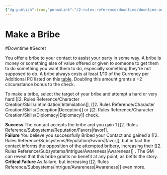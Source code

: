 ```yaml
---
{"dg-publish":true,"permalink":"/2-rules-reference/downtime/downtime-activities/crime/make-a-bribe/"}
---
```


# Make a Bribe
#Downtime #Secret 

You offer a bribe to your contact to assist your party in some way. A bribe is money or something else of value offered or given to someone to get them to do something you want them to do, especially something they're not supposed to do. A bribe always costs at least 1/10 of the Currency per Additional PC listed on this [table](https://2e.aonprd.com/Rules.aspx?ID=581). Doubling this amount grants a +2 circumstance bonus to the check. 

To make a bribe, select the target of your bribe and attempt a hard or very hard [[2. Rules Reference/Character Creation/Skills/Intimidation\|Intimidation]], [[2. Rules Reference/Character Creation/Skills/Deception\|Deception]] or [[2. Rules Reference/Character Creation/Skills/Diplomacy\|Diplomacy]] check. 

**Success** The contact accepts the bribe and you gain 1 [[2. Rules Reference/Subsystems/Reputation/Favors\|favor]].  
**Failure** You believe you successfully Bribed your Contact and gained a [[2. Rules Reference/Subsystems/Reputation/Favors\|favor]], but in fact the contact informs the opposition of the attempted bribery, increasing their [[2. Rules Reference/Subsystems/Intrigue/Awareness\|Awareness]] . The GM can reveal that this bribe grants no benefit at any point, as befits the story.  
**Critical Failure** As failure, but increasing [[2. Rules Reference/Subsystems/Intrigue/Awareness\|Awareness]] even more.

